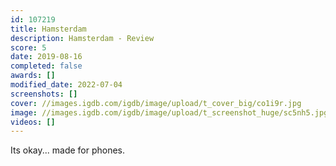 ```yaml
---
id: 107219
title: Hamsterdam
description: Hamsterdam - Review
score: 5
date: 2019-08-16
completed: false
awards: []
modified_date: 2022-07-04
screenshots: []
cover: //images.igdb.com/igdb/image/upload/t_cover_big/co1i9r.jpg
image: //images.igdb.com/igdb/image/upload/t_screenshot_huge/sc5nh5.jpg
videos: []
---
```

Its okay... made for phones.